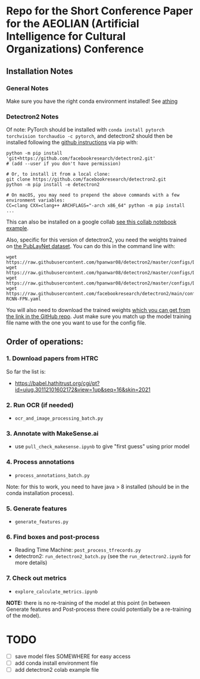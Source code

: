 # Repo for the Short Conference Paper for the AEOLIAN (Artificial Intelligence for Cultural Organizations) Conference

## Installation Notes

### General Notes
Make sure you have the right conda environment installed!  See [athing]()


### Detectron2 Notes
Of note: PyTorch should be installed with `conda install pytorch torchvision torchaudio -c pytorch`, and detectron2 should then be installed following the [github instructions](https://github.com/facebookresearch/detectron2/blob/main/INSTALL.md#build-detectron2-from-source) via pip with:

```
python -m pip install 'git+https://github.com/facebookresearch/detectron2.git'
# (add --user if you don't have permission)

# Or, to install it from a local clone:
git clone https://github.com/facebookresearch/detectron2.git
python -m pip install -e detectron2

# On macOS, you may need to prepend the above commands with a few environment variables:
CC=clang CXX=clang++ ARCHFLAGS="-arch x86_64" python -m pip install ...
```

This can also be installed on a google collab [see this collab notebook example]().


Also, specific for this version of detectron2, you need the weights trained on [the PubLayNet dataset](https://github.com/JPLeoRX/detectron2-publaynet).  You can do this in the command line with:

```
wget https://raw.githubusercontent.com/hpanwar08/detectron2/master/configs/DLA_mask_rcnn_R_101_FPN_3x.yaml
wget https://raw.githubusercontent.com/hpanwar08/detectron2/master/configs/DLA_mask_rcnn_R_50_FPN_3x.yaml
wget https://raw.githubusercontent.com/hpanwar08/detectron2/master/configs/DLA_mask_rcnn_X_101_32x8d_FPN_3x.yaml
wget https://raw.githubusercontent.com/facebookresearch/detectron2/main/configs/Base-RCNN-FPN.yaml
```

You will also need to download the trained weights [which you can get from the link in the GitHub repo](https://keybase.pub/jpleorx/detectron2-publaynet/).  Just make sure you match up the model training file name with the one you want to use for the config file.


## Order of operations:

### 1. Download papers from HTRC

So far the list is:
 * https://babel.hathitrust.org/cgi/pt?id=uiug.30112101602172&view=1up&seq=16&skin=2021
 
### 2. Run OCR (if needed)

 * `ocr_and_image_processing_batch.py`
 
### 3. Annotate with MakeSense.ai

 * use `pull_check_makesense.ipynb` to give "first guess" using prior model
 
### 4. Process annotations

 * `process_annotations_batch.py`
 
Note: for this to work, you need to have java > 8 installed (should be in the conda installation process).

### 5. Generate features

 * `generate_features.py`
 
 
### 6. Find boxes and post-process

 * Reading Time Machine: `post_process_tfrecords.py`
 * detectron2: `run_detectron2_batch.py` (see the `run_detectron2.ipynb` for more details)
 
 
### 7. Check out metrics

 * `explore_calculate_metrics.ipynb`







**NOTE:** there is no re-training of the model at this point (in between Generate features and Post-process there could potentially be a re-training of the model).




 
 
 
# TODO

 - [ ] save model files SOMEWHERE for easy access
 - [ ] add conda install environment file
 - [ ] add detectron2 colab example file